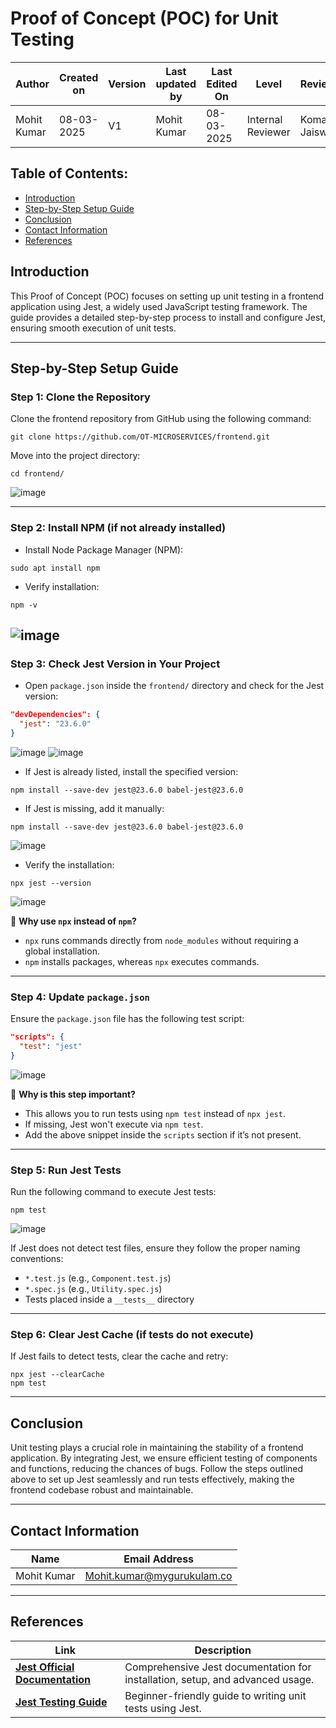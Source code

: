 # Proof of Concept (POC) for Unit Testing

| **Author** | **Created on** | **Version** | **Last updated by** | **Last Edited On** | **Level** | **Reviewer** |
|------------|--------------|-------------|----------------|----------------|-------------|-------------|
| Mohit Kumar | 08-03-2025 | V1 | Mohit Kumar | 08-03-2025 | Internal Reviewer | Komal Jaiswal |

## Table of Contents:
- [Introduction](#introduction)
- [Step-by-Step Setup Guide](#step-by-step-setup-guide)
- [Conclusion](#conclusion)
- [Contact Information](#contact-information)
- [References](#references)

## Introduction

This Proof of Concept (POC) focuses on setting up unit testing in a frontend application using Jest, a widely used JavaScript testing framework. The guide provides a detailed step-by-step process to install and configure Jest, ensuring smooth execution of unit tests.

---

## Step-by-Step Setup Guide

### **Step 1**: Clone the Repository

Clone the frontend repository from GitHub using the following command:

```
git clone https://github.com/OT-MICROSERVICES/frontend.git
```

Move into the project directory:

```
cd frontend/
```
![image](https://github.com/user-attachments/assets/dba41e39-b472-4a53-b47c-59d670b1f6cc)

---

### **Step 2**: Install NPM (if not already installed)

- Install Node Package Manager (NPM):

```
sudo apt install npm
```

- Verify installation:

```
npm -v
```
![image](https://github.com/user-attachments/assets/dc5a0c08-9d23-467d-8c87-ce21f5cbed56)
---

### **Step 3**: Check Jest Version in Your Project

- Open `package.json` inside the `frontend/` directory and check for the Jest version:

```json
"devDependencies": {
  "jest": "23.6.0"
}
```
![image](https://github.com/user-attachments/assets/9cd8f63f-1a0d-45d9-be57-ba97a69f504a)
![image](https://github.com/user-attachments/assets/26164b3f-5adc-478a-bf4b-a5a6ed26ed22)

- If Jest is already listed, install the specified version:

```
npm install --save-dev jest@23.6.0 babel-jest@23.6.0
```

- If Jest is missing, add it manually:

```
npm install --save-dev jest@23.6.0 babel-jest@23.6.0
```
![image](https://github.com/user-attachments/assets/25936dcf-55b4-476f-83c0-d1734f9ff47a)

- Verify the installation:

```
npx jest --version
```
![image](https://github.com/user-attachments/assets/9aac2452-3aa4-4051-bd86-247b014268f4)


📌 **Why use `npx` instead of `npm`?**
- `npx` runs commands directly from `node_modules` without requiring a global installation.
- `npm` installs packages, whereas `npx` executes commands.

---

### **Step 4**: Update `package.json`

Ensure the `package.json` file has the following test script:

```json
"scripts": {
  "test": "jest"
}
```

![image](https://github.com/user-attachments/assets/b3bfb260-06f0-4f80-82ea-62c56dce95f0)


📌 **Why is this step important?**
- This allows you to run tests using `npm test` instead of `npx jest`.
- If missing, Jest won't execute via `npm test`.
- Add the above snippet inside the `scripts` section if it’s not present.

---

### **Step 5**: Run Jest Tests

Run the following command to execute Jest tests:

```
npm test
```
![image](https://github.com/user-attachments/assets/b7460c5b-1cee-4ee3-a6d6-e424656da9c6)

If Jest does not detect test files, ensure they follow the proper naming conventions:
- `*.test.js` (e.g., `Component.test.js`)
- `*.spec.js` (e.g., `Utility.spec.js`)
- Tests placed inside a `__tests__` directory

---

### **Step 6**: Clear Jest Cache (if tests do not execute)

If Jest fails to detect tests, clear the cache and retry:

```
npx jest --clearCache
npm test
```

---

## Conclusion

Unit testing plays a crucial role in maintaining the stability of a frontend application. By integrating Jest, we ensure efficient testing of components and functions, reducing the chances of bugs. Follow the steps outlined above to set up Jest seamlessly and run tests effectively, making the frontend codebase robust and maintainable.

---

## Contact Information

| Name | Email Address |
|------|--------------|
| Mohit Kumar | Mohit.kumar@mygurukulam.co |

---

## References

| Link | Description |
|------|------------|
| [**Jest Official Documentation**](https://jestjs.io/docs/getting-started) | Comprehensive Jest documentation for installation, setup, and advanced usage. |
| [**Jest Testing Guide**](https://jestjs.io/docs/tutorials) | Beginner-friendly guide to writing unit tests using Jest. |

